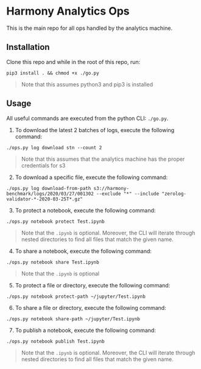 # Harmony Analytics Ops
This is the main repo for all ops handled by the analytics machine.

## Installation
Clone this repo and while in the root of this repo, run: 
```
pip3 install . && chmod +x ./go.py
```
> Note that this assumes python3 and pip3 is installed

## Usage
All useful commands are executed from the python CLI: `./go.py`.

1) To download the latest 2 batches of logs, execute the following command:
```
./ops.py log download stn --count 2
```
> Note that this assumes that the analytics machine has the proper credentials for s3

2) To download a specific file, execute the following command:
```
./ops.py log download-from-path s3://harmony-benchmark/logs/2020/03/27/001302 --exclude "*" --include "zerolog-validator-*-2020-03-25T*.gz" 
```
 
3) To protect a notebook, execute the following command:
```
./ops.py notebook protect Test.ipynb 
```
> Note that the `.ipynb` is optional. Moreover, the CLI will iterate through 
> nested directories to find all files that match the given name.

4) To share a notebook, execute the following command:
```
./ops.py notebook share Test.ipynb 
```
> Note that the `.ipynb` is optional

5) To protect a file or directory, execute the following command:
```
./ops.py notebook protect-path ~/jupyter/Test.ipynb 
```

6) To share a file or directory, execute the following command:
```
./ops.py notebook share-path ~/jupyter/Test.ipynb 
```

7) To publish a notebook, execute the following command:
```
./ops.py notebook publish Test.ipynb 
```
> Note that the `.ipynb` is optional. Moreover, the CLI will iterate through 
> nested directories to find all files that match the given name.